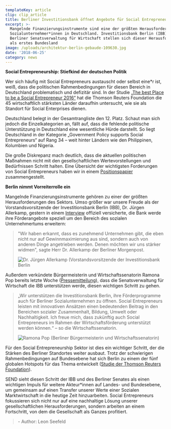 ```yaml
---
templateKey: article
clip: clip_article
title: Berliner Investitionsbank öffnet Angebote für Social Entrepreneurs
excerpt: >-
  Mangelnde Finanzierungsinstrumente sind eine der größten Herausforderungen der
  Sozialunternehmer*innen in Deutschland. Investitionsbank Berlin (IBB) und
  Berliner Senatsverwaltung für Wirtschaft stellen sich dieser Herausforderung
  als erstes Bundesland
image: /uploads/architektur-berlin-gebaude-109630.jpg
date: '2018-06-25'
category: news
---
```

**Social Entrepreneurship: Stiefkind der deutschen Politik**

Wer sich häufig mit Social Entrepreneurs austauscht oder selbst eine*r ist, weiß, dass die politischen Rahmenbedingungen für diesen Bereich in Deutschland problematisch und defizitär sind. In der Studie [„The best Place to be a Social Entrepreneur 2016“](http://poll2016.trust.org/methodology/) hat die Thomson Reuters Foundation die 45 wirtschaftlich stärksten Länder daraufhin untersucht, wie sie als Standort für Social Enterprises dienen.

Deutschland belegt in der Gesamtrangliste den 12. Platz. Schaut man sich jedoch die Einzelkategorien an, fällt auf, dass die fehlende politische Unterstützung in Deutschland eine wesentliche Hürde darstellt. So liegt Deutschland in der Kategorie „Government Policy supports Social Entrepreneurs“ auf Rang 34 – weit hinter Ländern wie den Philippinen, Kolumbien und Nigeria.

Die große Diskrepanz mach deutlich, dass die aktuellen politischen Maßnahmen nicht mit den gesellschaftlichen Wertevorstellungen und Bedürfnissen Schritt halten. Eine Übersicht der wichtigsten Forderungen von Social Entrepreneurs haben wir in einem [Positionspapier](https://www.send-ev.de/positionen/) zusammengestellt.

**Berlin nimmt Vorreiterrolle ein**

Mangelnde Finanzierungsinstrumente gehören zu einer der größten Herausforderungen des Sektors. Umso größer war unsere Freude als der Vorstandsvorsitzende der Investitionsbank Berlin (IBB), Dr. Jürgen Allerkamp, gestern in einem [Interview](https://www.morgenpost.de/berlin/article214667673/Bei-Mieten-ist-in-Berlin-eine-Obergrenze-erreicht.html) offiziell versicherte, die Bank werde ihre Förderangebote speziell um den Bereich des sozialen Unternehmertums erweitern:

<blockquote class="flex">
<p>"Wir haben erkannt, dass es zunehmend Unternehmen gibt, die eben nicht nur auf Gewinnmaximierung aus sind, sondern auch von anderen Dinge angetrieben werden. Denen möchten wir uns stärker widmen", sagte Herr Dr. Allerkamp der Berliner Morgenpost.
</p>
<img alt="Dr. Jürgen Allerkamp (Vorstandsvorsitzende der Investitionsbank Berlin" src="/uploads/dr.-juergen-allerkamp.png"/>
</blockquote>

Außerdem verkündete Bürgermeisterin und Wirtschaftssenatorin Ramona Pop bereits letzte Woche ([Pressemitteilung](http://www.berlin.de/sen/web/presse/pressemitteilungen/2018/pressemitteilung.712870.php)), dass die Senatsverwaltung für Wirtschaft die IBB unterstützen werde, diesen wichtigen Schritt zu gehen.

<blockquote class="flex">
<p> „Wir unterstützen die Investitionsbank Berlin, ihre Förderprogramme auch für Berliner Sozialunternehmen zu öffnen. Social Entrepreneurs leisten mit innovativen Ansätzen einen bedeutenden Beitrag in den Bereichen sozialer Zusammenhalt, Bildung, Umwelt oder Nachhaltigkeit. Ich freue mich, dass zukünftig auch Social Entrepreneurs im Rahmen der Wirtschaftsförderung unterstützt werden können.“ – so die Wirtschaftssenatorin.
</p>
<img alt="Ramona Pop (Berliner Bürgermeisterin und Wirtschaftssenatorin)" src="/uploads/ramona-pop.png"/>
</blockquote>

Für den Social Entrepreneurship Sektor ist dies ein wichtiger Schritt, der die Stärken des Berliner Standortes weiter ausbaut. Trotz der schwierigen Rahmenbedingungen auf Bundesebene hat sich Berlin zu einem der fünf globalen Hotspots für das Thema entwickelt ([Studie der Thomson Reuters Foundation](http://poll2016.trust.org/i/?id=3756424f-20e1-4c3b-b70a-10fcb2fba73c)).

SEND sieht diesen Schritt der IBB und des Berliner Senates als einen wichtigen Impuls für weitere Akteur*innen auf Landes- und Bundesebene, um gemeinsam auf einen Transfer unserer Werte einer Sozialen Marktwirtschaft in die heutige Zeit hinzuarbeiten. Social Entrepreneurs fokussieren sich nicht nur auf eine nachhaltige Lösung unserer gesellschaftlichen Herausforderungen, sondern arbeiten an einem Fortschritt, von dem die Gesellschaft als Ganzes profitiert.

> \- Author: Leon Seefeld
